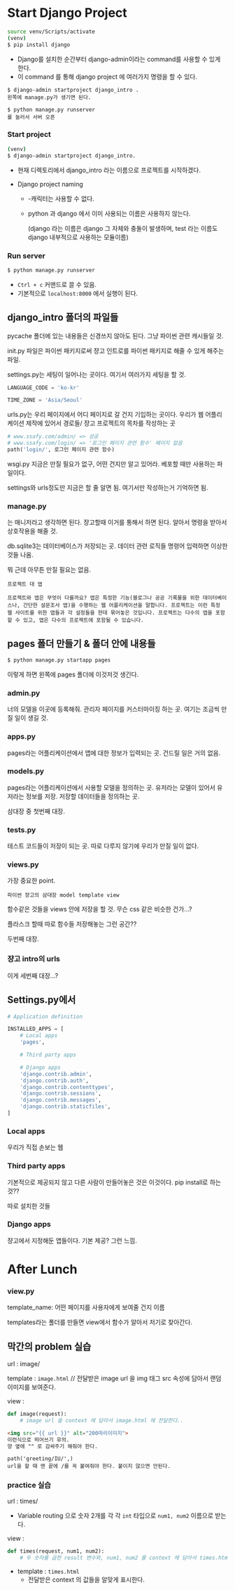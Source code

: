 # Start Django Project

```bash
source venv/Scripts/activate
(venv)
$ pip install django
```

- Django를 설치한 순간부터 django-admin이라는 command를 사용할 수 있게 한다.
- 이 command 를 통해 django project 에 여러가지 명령을 할 수 있다.

```ba
$ django-admin startproject django_intro .
왼쪽에 manage.py가 생기면 된다.

$ python manage.py runserver
를 눌러서 서버 오픈
```

### Start project

```bash
(venv)
$ django-admin startproject django_intro.
```

- 현재 디렉토리에서 django_intro 라는 이름으로 프로젝트를 시작하겠다.

- Django project naming

  - -캐릭터는 사용할 수 없다.

  - python 과 django 에서 이미 사용되는 이름은 사용하지 않는다.

    (django 라는 이름은 django 그 자체와 충돌이 발생하며, test 라는 이름도 django 내부적으로 사용하는 모듈이름)

### Run server

```bash
$ python manage.py runserver
```

- `Ctrl + c` 커맨드로 끌 수 있음.
- 기본적으로 `localhost:8000` 에서 실행이 된다.

## django_intro 폴더의 파일들

pycache 폴더에 있는 내용들은 신경쓰지 않아도 된다. 그냥 파이썬 관련 캐시들일 것.

init.py 파일은 파이썬 패키지로써 쟝고 인트로를 파이썬 패키지로 해줄 수 있게 해주는 파일.

settings.py는 세팅이 일어나는 곳이다. 여기서 여러가지 세팅을 할 것.

```python
LANGUAGE_CODE = 'ko-kr'

TIME_ZONE = 'Asia/Seoul'
```

urls.py는 우리 페이지에서 어디 페이지로 갈 건지 기입하는 곳이다. 우리가 웹 어플리케이션 제작에 있어서 경로들/ 쟝고 프로젝트의 목차를 작성하는 곳

```python
# www.ssafy.com/admin/ => 성공
# www.ssafy.com/login/ => '로그인 페이지 관련 함수' 페이지 없음
path('login/', 로그인 페이지 관련 함수)
```

wsgi.py 지금은 만질 필요가 없구, 어떤 건지만 알고 있어라. 베포할 때만 사용하는 파일이다.

settings와 urls정도만 지금은 할 줄 알면 됨. 여기서만 작성하는거 기억하면 됨.

### manage.py 

는 매니저라고 생각하면 된다. 쟝고할때 이거를 통해서 하면 된다. 알아서 명령을 받아서 상호작용을 해줄 것.

db.sqlite3는 데이터베이스가 저장되는 곳. 데이터 관련 로직들 명령어 입력하면 이상한 것들 나옴.

뭐 근데 아무튼 만질 필요는 없음.

```
프로젝트 대 앱

프로젝트와 앱은 무엇이 다를까요? 앱은 특정한 기능(블로그나 공공 기록물을 위한 데이터베이스나, 간단한 설문조사 앱)을 수행하는 웹 어플리케이션을 말합니다. 프로젝트는 이런 특정 웹 사이트를 위한 앱들과 각 설정들을 한데 묶어놓은 것입니다. 프로젝트는 다수의 앱을 포함할 수 있고, 앱은 다수의 프로젝트에 포함될 수 있습니다.
```

## pages 폴더 만들기 & 폴더 안에 내용들

```bash
$ python manage.py startapp pages
```

이렇게 하면 왼쪽에 pages 폴더에 이것저것 생긴다.

### admin.py

너의 모델을 이곳에 등록해줘. 관리자 페이지를 커스터마이징 하는 곳. 여기는 조금씩 만질 일이 생길 것.

### apps.py

pages라는 어플리케이션에서 앱에 대한 정보가 입력되는 곳. 건드릴 일은 거의 없음.

### models.py

pages라는 어플리케이션에서 사용할 모델을 정의하는 곳. 유저라는 모델이 있어서 유저라는 정보를 저장. 저장할 데이터들을 정의하는 곳.

삼대장 중 첫번째 대장.

### tests.py

테스트 코드들이 저장이 되는 곳. 따로 다루지 않기에 우리가 만질 일이 없다.

### views.py

가장 중요한 point.

```
파이썬 쟝고의 삼대장 model template view
```

함수같은 것들을 views 안에 저장을 할 것. 무슨 css 같은 비슷한 건가...?

플라스크 할때 따로 함수들 저장해놓는 그런 공간??

두번째 대장.

### 쟝고 intro의 urls

이게 세번째 대장...?

## Settings.py에서

```python
# Application definition

INSTALLED_APPS = [
    # Local apps
    'pages',

    # Third party apps

    # Django apps
    'django.contrib.admin',
    'django.contrib.auth',
    'django.contrib.contenttypes',
    'django.contrib.sessions',
    'django.contrib.messages',
    'django.contrib.staticfiles',
]
```

### Local apps

우리가 직접 손보는 웹

### Third party apps

기본적으로 제공되지 않고 다른 사람이 만들어놓은 것은 이것이다. pip install로 하는 것??

따로 설치한 것들

### Django apps

쟝고에서 지정해둔 앱들이다. 기본 제공? 그런 느낌.

# After Lunch

### view.py

template_name: 어떤 페이지를 사용자에게 보여줄 건지 이름

templates라는 폴더를 만들면 view에서 함수가 알아서 저기로 찾아간다.

## 막간의 problem 실습

url : image/

template : `image.html` // 전달받은 image url 을 img 태그 src 속성에 담아서 랜덤 이미지를 보여준다.

view : 

```python
def image(request):
    # image url 을 context 에 담아서 image.html 에 전달한다..
```

```html
<img src="{{ url }}" alt="200따리이미지">
이런식으로 띄어쓰기 유의.
양 옆에 "" 로 감싸주기 해줘야 한다.
```

```django
path('greeting/IU/',)
url을 할 때 맨 끝에 /를 꼭 붙여줘야 한다. 붙이지 않으면 안된다.
```

### practice 실습

url : times/

- Variable routing 으로 숫자 2개를 각 각 `int` 타입으로 `num1, num2` 이름으로 받는다.

view : 

```python
def times(request, num1, num2):
    # 두 숫자를 곱한 result 변수와, num1, num2 를 context 에 담아서 times.html에 전달한다.
```

- template : `times.html`
  - 전달받은 context 의 값들을 알맞게 표시한다.


